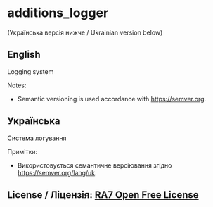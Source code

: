 # additions_logger
(Українська версія нижче / Ukrainian version below)

## English
Logging system

Notes:
- Semantic versioning is used accordance with https://semver.org.

## Українська
Система логування

Примітки:
- Використовується семантичне версіювання згідно https://semver.org/lang/uk.

## License / Ліцензія: [RA7 Open Free License](https://ra7.iuid.cc/license)